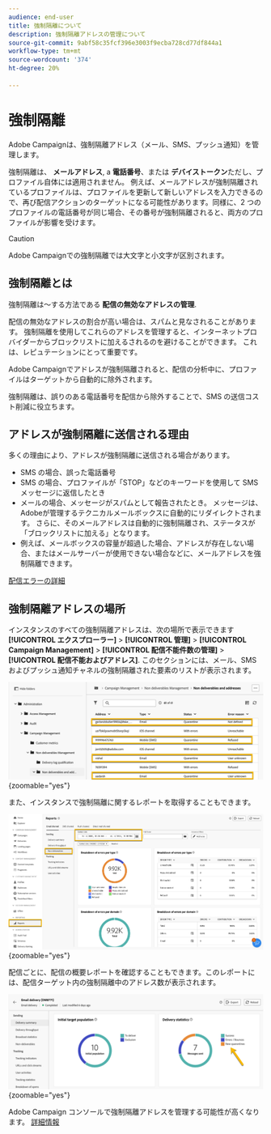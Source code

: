 ```yaml
---
audience: end-user
title: 強制隔離について
description: 強制隔離アドレスの管理について
source-git-commit: 9abf58c35fcf396e3003f9ecba728cd77df844a1
workflow-type: tm+mt
source-wordcount: '374'
ht-degree: 20%

---
```


# 強制隔離

Adobe Campaignは、強制隔離アドレス（メール、SMS、プッシュ通知）を管理します。

強制隔離は、 **メールアドレス**, a **電話番号**、または **デバイストークン**&#x200B;ただし、プロファイル自体には適用されません。 例えば、メールアドレスが強制隔離されているプロファイルは、プロファイルを更新して新しいアドレスを入力できるので、再び配信アクションのターゲットになる可能性があります。同様に、2 つのプロファイルの電話番号が同じ場合、その番号が強制隔離されると、両方のプロファイルが影響を受けます。


>[!CAUTION]
>
>Adobe Campaignでの強制隔離では大文字と小文字が区別されます。

## 強制隔離とは

強制隔離は～する方法である **配信の無効なアドレスの管理**.

配信の無効なアドレスの割合が高い場合は、スパムと見なされることがあります。 強制隔離を使用してこれらのアドレスを管理すると、インターネットプロバイダーからブロックリストに加えるされるのを避けることができます。 これは、レピュテーションにとって重要です。

Adobe Campaignでアドレスが強制隔離されると、配信の分析中に、プロファイルはターゲットから自動的に除外されます。

強制隔離は、誤りのある電話番号を配信から除外することで、SMS の送信コスト削減に役立ちます。

## アドレスが強制隔離に送信される理由

多くの理由により、アドレスが強制隔離に送信される場合があります。

- SMS の場合、誤った電話番号
- SMS の場合、プロファイルが「STOP」などのキーワードを使用して SMS メッセージに返信したとき
- メールの場合、メッセージがスパムとして報告されたとき。 メッセージは、Adobeが管理するテクニカルメールボックスに自動的にリダイレクトされます。 さらに、そのメールアドレスは自動的に強制隔離され、ステータスが「ブロックリストに加える」となります。
- 例えば、メールボックスの容量が超過した場合、アドレスが存在しない場合、またはメールサーバーが使用できない場合などに、メールアドレスを強制隔離できます。

[配信エラーの詳細](https://experienceleague.adobe.com/en/docs/campaign-classic/using/sending-messages/monitoring-deliveries/understanding-delivery-failures)

## 強制隔離アドレスの場所

インスタンスのすべての強制隔離アドレスは、次の場所で表示できます **[!UICONTROL エクスプローラー]** > **[!UICONTROL 管理]** > **[!UICONTROL Campaign Management]** > **[!UICONTROL 配信不能件数の管理]** > **[!UICONTROL 配信不能およびアドレス]**. このセクションには、メール、SMS およびプッシュ通知チャネルの強制隔離された要素のリストが表示されます。

![](assets/quarantine_location.png){zoomable="yes"}

また、インスタンスで強制隔離に関するレポートを取得することもできます。

![](assets/quarantine_reports.png){zoomable="yes"}

配信ごとに、配信の概要レポートを確認することもできます。このレポートには、配信ターゲット内の強制隔離中のアドレス数が表示されます。

![](assets/quarantine_delivery.png){zoomable="yes"}

Adobe Campaign コンソールで強制隔離アドレスを管理する可能性が高くなります。 [詳細情報](https://experienceleague.adobe.com/en/docs/campaign/campaign-v8/send/failures/quarantines#access-quarantined-addresses)
